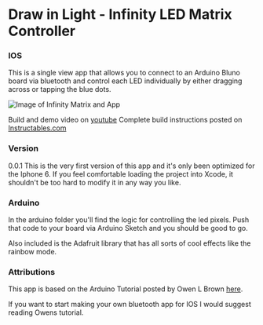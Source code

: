 # Draw in Light - Infinity LED Matrix Controller

### IOS
This is a single view app that allows you to connect to an Arduino Bluno board via bluetooth
and control each LED individually by either dragging across or tapping the blue dots.

![Image of Infinity Matrix and App](http://i.imgur.com/XWPCvLD.png)

Build and demo video on [youtube](https://youtu.be/_84PBKHZnmY)
Complete build instructions posted on [Instructables.com](http://www.instructables.com/id/LED-Infinity-Matrix-Bluetooth-Controlled/)

### Version
0.0.1
This is the very first version of this app and it's only been optimized for the Iphone 6.
If you feel comfortable loading the project into Xcode, it shouldn't be too hard to
modify it in any way you like.

### Arduino
In the arduino folder you'll find the logic for controlling the led pixels.
Push that code to your board via Arduino Sketch and you should be good to go.

Also included is the Adafruit library that has all sorts of cool effects like the rainbow
 mode.


### Attributions
This app is based on the Arduino Tutorial posted by Owen L Brown [here](http://www.raywenderlich.com/85900/arduino-tutorial-integrating-bluetooth-le-ios-swift).


If you want to start making your own bluetooth app for IOS I would suggest reading Owens tutorial.
